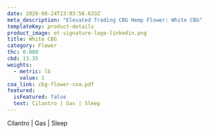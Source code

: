```yaml
---
date: 2020-08-24T23:03:58.633Z
meta_description: "Elevated Trading CBG Hemp Flower: White CBG"
templateKey: product-details
product_image: et-signature-logo-linkedin.png
title: White CBG
category: Flower
thc: 0.009
cbd: 13.35
weights:
  - metric: lb
    value: 1
coa_link: cbg-flower-coa.pdf
featured:
  isFeatured: false
  text: Cilantro | Gas | Sleep
---
```

Cilantro | Gas | Sleep